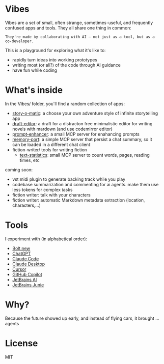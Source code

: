 # Vibes

Vibes are a set of small, often strange, sometimes-useful, and frequently confused apps and tools. They all share one thing in common:

`They're made by collaborating with AI — not just as a tool, but as a co-developer.`

This is a playground for exploring what it's like to:
- rapidly turn ideas into working prototypes
- writing most (or all?) of the code through AI guidance
- have fun while coding

# What's inside

In the Vibes/ folder, you'll find a random collection of apps:

- [story-o-matic](/story-o-matic): a choose your own adventure style of infinite storytelling app
- [draft-editor](/draft-editor): a draft for a distracton free minimalistic editor for writing novels with mardown (and use codemirror editor)
- [prompt-enhancer](/prompt-enhancer): a small MCP server for enahancing prompts
- [memory-port](/memory-port): a simple MCP server that persist a chat summary, so it can be loaded in a different chat client
- fiction-writer/ tools for writing fiction
    - [text-statistics](/fiction-writer/text-statistics): small MCP server to count words, pages, reading times, etc

coming soon:
- vst midi plugin to generate backing track while you play
- codebase summarization and commenting for ai agents. make them use less tokens for complex tasks
- fiction writer: talk with your characters
- fiction writer: automatic Markdown metadata extraction (location, characters,...)

# Tools

I experiment with (in alphabetical order):

- [Bolt.new](https://bolt.new/)
- [ChatGPT](https://chatgpt.com)
- [Claude Code](https://docs.anthropic.com/en/docs/agents-and-tools/claude-code/overview)
- [Claude Desktop](https://claude.ai/download)
- [Cursor](https://www.cursor.com/)
- [GitHub Copilot](https://github.com/features/copilot)
- [JetBrains AI](https://www.jetbrains.com/ai/)
- [JetBrains Junie](https://www.jetbrains.com/junie/)


# Why?

Because the future showed up early, and instead of flying cars, it brought ... agents

# License

MIT
